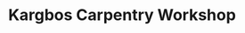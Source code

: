 ---
title: "Kargbos Carpentry Workshop"
url: /kambia/kargbos-carpentry-workshop/
shop: furniture
---